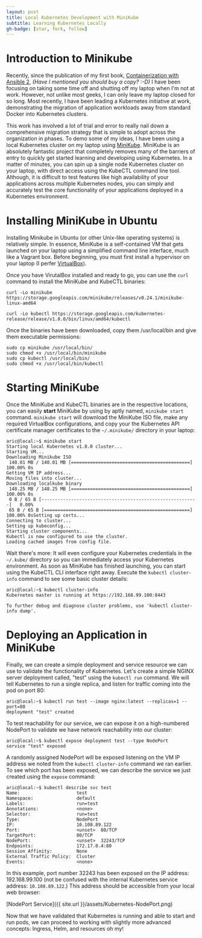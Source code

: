 ```yaml
---
layout: post
title: Local Kubernetes Development with MiniKube
subtitle: Learning Kubernetes Locally
gh-badge: [star, fork, follow]
---
```

# Introduction to Minikube
Recently, since the publication of my first book, [Containerization with Ansible 2](http://a.co/bSOOrXV ), _(Have I mentioned you should buy a copy? :-D)_ I have been focusing on taking some time off and shutting off my laptop when I'm not at work. However, not unlike most geeks, I can only leave my laptop closed for so long. Most recently, I have been leading a Kubernetes initiative at work, demonstrating the migration of application workloads away from standard Docker into Kubernetes clusters.

This work has involved a lot of trial and error to really nail down a comprehensive migration strategy that is simple to adopt across the organization in phases. To demo some of my ideas, I have been using a local Kubernetes cluster on my laptop using [MiniKube](https://github.com/kubernetes/minikube/). MiniKube is an absolutely fantastic project that completely removes many of the barriers of entry to quickly get started learning and developing using Kubernetes. In a matter of minutes, you can spin up a single node Kubernetes cluster on your laptop, with direct access using the KubeCTL command line tool. Although, it is difficult to test features like high availability of your applications across multiple Kubernetes nodes, you can simply and accurately test the core functionality of your applications deployed in a Kubernetes environment.

# Installing MiniKube in Ubuntu
Installing Minikube in Ubuntu (or other Unix-like operating systems) is relatively simple.  In essence, MiniKube is a self-contained VM that gets launched on your laptop using a simplified command line interface, much like a Vagrant box.   Before beginning, you must first install a hypervisor on your laptop (I perfer [VirtualBox](https://virtualbox.org)).

Once you have VirutalBox installed and ready to go, you can use the `curl` command to install the MiniKube and KubeCTL binaries:

```
curl -Lo minikube https://storage.googleapis.com/minikube/releases/v0.24.1/minikube-linux-amd64

curl -Lo kubectl https://storage.googleapis.com/kubernetes-release/release/v1.8.0/bin/linux/amd64/kubectl
```

Once the binaries have been downloaded, copy them /usr/local/bin and give them executable permissions:

```
sudo cp minikube /usr/local/bin/
sudo chmod +x /usr/local/bin/minikube
sudo cp kubectl /usr/local/bin/
sudo chmod +x /usr/local/bin/kubectl
```

# Starting MiniKube
Once the MiniKube and KubeCTL binaries are in the respective locations, you can easily __start__ MiniKube by using by aptly named, `minikube start` command. `minikube start` will download the MiniKube ISO file, make any required VirtualBox configurations, and copy your the Kubernetes API certificate manager certificates to the `~/.minikube/` directory in your laptop:

```
aric@local:~$ minikube start
Starting local Kubernetes v1.8.0 cluster...
Starting VM...
Downloading Minikube ISO
 140.01 MB / 140.01 MB [============================================] 100.00% 0s
Getting VM IP address...
Moving files into cluster...
Downloading localkube binary
 148.25 MB / 148.25 MB [============================================] 100.00% 0s
 0 B / 65 B [----------------------------------------------------------]   0.00%
 65 B / 65 B [======================================================] 100.00% 0sSetting up certs...
Connecting to cluster...
Setting up kubeconfig...
Starting cluster components...
Kubectl is now configured to use the cluster.
Loading cached images from config file.
```

Wait there's more:  It will even configure your Kubernetes credentials in the `~/.kube/` directory so you can immediately access your Kubernetes environment. As soon as MiniKube has finished launching, you can start using the KubeCTL CLI interface right away. Execute the `kubectl cluster-info` command to see some basic cluster details:

```
aric@local:~$ kubectl cluster-info
Kubernetes master is running at https://192.168.99.100:8443

To further debug and diagnose cluster problems, use 'kubectl cluster-info dump'.
```

# Deploying an Application in MiniKube

Finally, we can create a simple deployment and service resource we can use to validate the functionality of Kubernetes.  Let's create a simple NGINX server deployment called, "test" using the `kubectl run` command. We will tell Kubernetes to run a single replica, and listen for traffic coming into the pod on port 80:

```
aric@local:~$ kubectl run test --image nginx:latest --replicas=1 --port=80
deployment "test" created
```

To test reachability for our service, we can expose it on a high-numbered NodePort to validate we have network reachability into our cluster:

```
aric@local:~$ kubectl expose deployment test --type NodePort
service "test" exposed
```

A randomly assigned NodePort will be exposed listening on the VM IP address we noted from the `kubectl cluster-info` command we ran earlier. To see which port has been exposed, we can describe the service we just created using the `expose` command:

```
aric@local:~$ kubectl describe svc test
Name:                     test
Namespace:                default
Labels:                   run=test
Annotations:              <none>
Selector:                 run=test
Type:                     NodePort
IP:                       10.108.89.122
Port:                     <unset>  80/TCP
TargetPort:               80/TCP
NodePort:                 <unset>  32243/TCP
Endpoints:                172.17.0.4:80
Session Affinity:         None
External Traffic Policy:  Cluster
Events:                   <none>
```

In this example, port number 32243 has been exposed on the IP address: 192.168.99.100 (not be confused with the internal Kubernetes service address: `10.108.89.122`.)  This address should be accessible from your local web browser:

[NodePort Service]({{ site.url }}/assets/Kubernetes-NodePort.png)


Now that we have validated that Kubernetes is running and able to start and run pods, we can proceed to working with slightly more advanced concepts: Ingress, Helm, and resources oh my!
